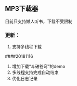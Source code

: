 ## MP3下载器
目前只支持懒人听书，下载不受限制

### 更新：
1. 支持多线程下载


####20181116
1. 增加下载“斗破苍穹”的demo
2. 多线程支持完成自动结束
3. 优化日志记录
